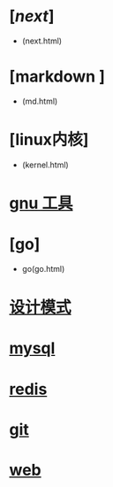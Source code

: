 # [*next*]
- (next.html)
# [markdown ]
- (md.html)
# [linux内核]
- (kernel.html)
# [gnu 工具](utility.html)
# [go]
- go(go.html)
# [设计模式](pattern.html)
# [mysql](mysql.html)
# [redis](redis.html)
# [git](git.html)
# [web](web.html)